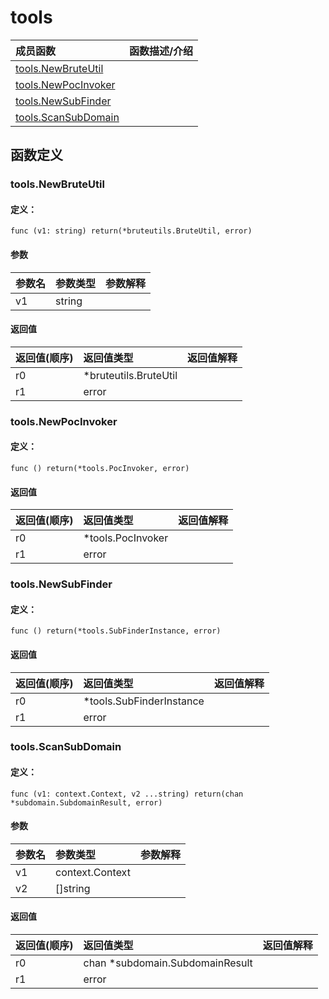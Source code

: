 # tools


|成员函数|函数描述/介绍|
|:------|:--------|
 | [tools.NewBruteUtil](#toolsnewbruteutil) |  |
 | [tools.NewPocInvoker](#toolsnewpocinvoker) |  |
 | [tools.NewSubFinder](#toolsnewsubfinder) |  |
 | [tools.ScanSubDomain](#toolsscansubdomain) |  |




 



## 函数定义

### tools.NewBruteUtil



#### 定义：

`func (v1: string) return(*bruteutils.BruteUtil, error) `


#### 参数

|参数名|参数类型|参数解释|
|:-----------|:---------- |:-----------|
| v1 | string |   |





#### 返回值

|返回值(顺序)|返回值类型|返回值解释|
|:-----------|:---------- |:-----------|
| r0 | *bruteutils.BruteUtil |   |
| r1 | error |   |


### tools.NewPocInvoker



#### 定义：

`func () return(*tools.PocInvoker, error) `

 


#### 返回值

|返回值(顺序)|返回值类型|返回值解释|
|:-----------|:---------- |:-----------|
| r0 | *tools.PocInvoker |   |
| r1 | error |   |


### tools.NewSubFinder



#### 定义：

`func () return(*tools.SubFinderInstance, error) `

 


#### 返回值

|返回值(顺序)|返回值类型|返回值解释|
|:-----------|:---------- |:-----------|
| r0 | *tools.SubFinderInstance |   |
| r1 | error |   |


### tools.ScanSubDomain



#### 定义：

`func (v1: context.Context, v2 ...string) return(chan *subdomain.SubdomainResult, error) `


#### 参数

|参数名|参数类型|参数解释|
|:-----------|:---------- |:-----------|
| v1 | context.Context |   |
| v2 | []string |   |





#### 返回值

|返回值(顺序)|返回值类型|返回值解释|
|:-----------|:---------- |:-----------|
| r0 | chan *subdomain.SubdomainResult |   |
| r1 | error |   |





